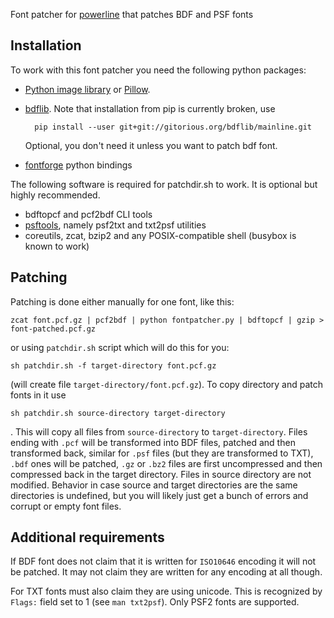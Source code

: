 Font patcher for [powerline](https://github.com/Lokaltog/powerline) that patches 
BDF and PSF fonts

Installation
------------

To work with this font patcher you need the following python packages:

- [Python image library](https://bitbucket.org/effbot/pil-2009-raclette) or 
  [Pillow](https://pypi.python.org/pypi/Pillow).
- [bdflib](https://pypi.python.org/pypi/bdflib). Note that installation from pip 
  is currently broken, use

        pip install --user git+git://gitorious.org/bdflib/mainline.git

    Optional, you don't need it unless you want to patch bdf font.

- [fontforge](http://fontforge.org) python bindings

The following software is required for patchdir.sh to work. It is optional but 
highly recommended.

- bdftopcf and pcf2bdf CLI tools
- [psftools](http://www.seasip.info/Unix/PSF/), namely psf2txt and txt2psf 
  utilities
- coreutils, zcat, bzip2 and any POSIX-compatible shell (busybox is known to 
  work)

Patching
--------

Patching is done either manually for one font, like this:

    zcat font.pcf.gz | pcf2bdf | python fontpatcher.py | bdftopcf | gzip > font-patched.pcf.gz

or using `patchdir.sh` script which will do this for you:

    sh patchdir.sh -f target-directory font.pcf.gz

(will create file `target-directory/font.pcf.gz`). To copy directory and patch 
fonts in it use

    sh patchdir.sh source-directory target-directory

. This will copy all files from `source-directory` to `target-directory`. Files 
ending with `.pcf` will be transformed into BDF files, patched and then 
transformed back, similar for `.psf` files (but they are transformed to TXT), 
`.bdf` ones will be patched, `.gz` or `.bz2` files are first uncompressed and 
then compressed back in the target directory. Files in source directory are not 
modified. Behavior in case source and target directories are the same 
directories is undefined, but you will likely just get a bunch of errors and 
corrupt or empty font files.


Additional requirements
-----------------------

If BDF font does not claim that it is written for `ISO10646` encoding it will 
not be patched. It may not claim they are written for any encoding at all 
though.

For TXT fonts must also claim they are using unicode. This is recognized by 
`Flags:` field set to 1 (see `man txt2psf`). Only PSF2 fonts are supported.
